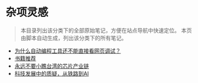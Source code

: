 # 杂项灵感

> 本目录列出该分类下的全部原始笔记，方便在站点导航中快速定位。
> 本页由脚本自动生成，列出该分类下的所有笔记。

- [为什么自动编程工具还不能直接看网页调试？](为什么自动编程工具还不能直接看网页调试？.md)
- [书籍推荐](书籍推荐.md)
- [永远不要小瞧台湾的芯片产业链](永远不要小瞧台湾的芯片产业链.md)
- [科技发展中的质疑，从铁路到AI](科技发展中的质疑，从铁路到AI.md)

